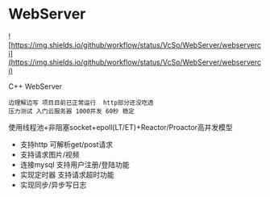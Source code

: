 # WebServer

![https://img.shields.io/github/workflow/status/VcSo/WebServer/webserverci](https://img.shields.io/github/workflow/status/VcSo/WebServer/webserverci)

C++ WebServer

```
边理解边写 项目目前已正常运行  http部分还没吃透 
压力测试 入门云服务器 1000并发 60秒 稳定
```

使用线程池+非阻塞socket+epoll(LT/ET)+Reactor/Proactor高并发模型

- 支持http 可解析get/post请求 
- 支持请求图片/视频 
- 连接mysql 支持用户注册/登陆功能 
- 实现定时器 支持请求超时功能
- 实现同步/异步写日志
